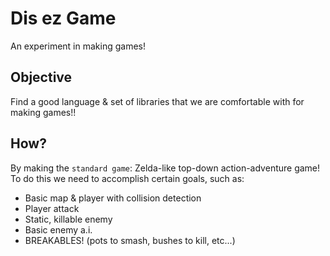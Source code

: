 # Dis ez Game

An experiment in making games!

## Objective

Find a good language & set of libraries that we are comfortable with for making games!!

## How?

By making the `standard game`: Zelda-like top-down action-adventure game!  To do this we need to accomplish certain goals, such as:
* Basic map & player with collision detection
* Player attack
* Static, killable enemy
* Basic enemy a.i.
* BREAKABLES! (pots to smash, bushes to kill, etc...)
